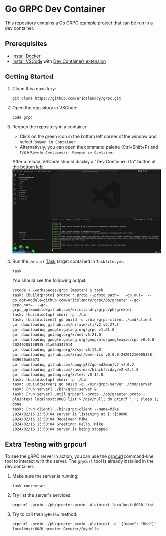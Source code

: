 # Go GRPC Dev Container

This repository contains a Go GRPC example project that can be run in a dev container.

## Prerequisites

- [Install Docker](https://docs.docker.com/get-docker/)
- [Install VSCode](https://code.visualstudio.com/) with [Dev Containers extension](https://marketplace.visualstudio.com/items?itemName=ms-vscode-remote.remote-containers)

## Getting Started

1. Clone this repository:
   ```shell
   git clone https://github.com/ericslandry/grpc.git
   ```
2. Open the repository in VSCode:
   ```shell
   code grpc
   ```
3. Reopen the repository in a container:
      - Click on the green icon in the bottom left corner of the window and select `Reopen in Container`.
      - Alternatively, you can open the command palette (Ctrl+Shift+P) and type `Remote-Containers: Reopen in Container`.

   After a reload, VSCode should display a "Dev Container: Go" button at the bottom left:
   ![Dev Container: Go](./docs/devContainer.png)

4. Run the `default` [Task](https://taskfile.dev/) target contained in `Taskfile.yml`:
   ```shell
   task
   ```
   You should see the following output:
   ```
   vscode ➜ /workspaces/grpc (master) $ task
   task: [build:proto] protoc *.proto --proto_path=. --go_out=. --go_opt=module=github.com/ericslandry/grpc/pb/greeter --go-grpc_out=. --go-grpc_opt=module=github.com/ericslandry/grpc/pb/greeter
   task: [build:setup] mkdir -p ./bin
   task: [build:client] go build -o ./bin/grpc-client ./cmd/client
   go: downloading github.com/urfave/cli/v2 v2.27.1
   go: downloading google.golang.org/grpc v1.61.0
   go: downloading golang.org/x/net v0.21.0
   go: downloading google.golang.org/genproto/googleapis/rpc v0.0.0-20240205150955-31a09d347014
   go: downloading golang.org/x/sys v0.17.0
   go: downloading github.com/xrash/smetrics v0.0.0-20201216005158-039620a65673
   go: downloading github.com/cpuguy83/go-md2man/v2 v2.0.2
   go: downloading github.com/russross/blackfriday/v2 v2.1.0
   go: downloading golang.org/x/text v0.14.0
   task: [build:setup] mkdir -p ./bin
   task: [build:server] go build -o ./bin/grpc-server ./cmd/server
   task: [run:server] ./bin/grpc-server &
   task: [run:server] until grpcurl -proto ./pb/greeter.proto -plaintext localhost:8080 list > /dev/null; do printf '.'; sleep 1; done
   task: [run:client] ./bin/grpc-client --name=Mike
   2024/02/16 13:50:04 server is listening at [::]:8080
   2024/02/16 13:50:04 Received: Mike
   2024/02/16 13:50:04 Greeting: Hello, Mike
   2024/02/16 13:50:04 server is being stopped
   ```

## Extra Testing with grpcurl

To see the gRPC server in action, you can use the [grpcurl](https://github.com/fullstorydev/grpcurl) command-line tool to interact with the server. The `grpcurl` tool is already installed in the dev container.

1. Make sure the server is running:
   ```shell
   task run:server
   ```
2. Try list the server's services:
   ```shell
   grpcurl -proto ./pb/greeter.proto -plaintext localhost:8080 list
   ```
3. Try to call the `SayHello` method:
   ```shell
   grpcurl -proto ./pb/greeter.proto -plaintext -d '{"name": "Bob"}' localhost:8080 greeter.Greeter/SayHello
   ```